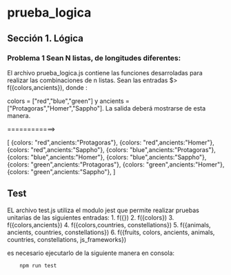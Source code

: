 # prueba_logica

## Sección 1. Lógica

### Problema 1 Sean N listas, de longitudes diferentes:

El archivo prueba_logica.js contiene las funciones desarroladas para realizar las combinaciones de n listas. Sean las entradas $> f({colors,ancients}), donde :

colors = ["red","blue","green"] y ancients = ["Protagoras","Homer","Sappho"]. La salida deberá mostrarse de esta manera. 

============>

[
{colors: "red",ancients:"Protagoras"},
{colors: "red",ancients:"Homer"},
{colors: "red",ancients:"Sappho"},
{colors: "blue",ancients:"Protagoras"},
{colors: "blue",ancients:"Homer"},
{colors: "blue",ancients:"Sappho"},
{colors: "green",ancients:"Protagoras"},
{colors: "green",ancients:"Homer"},
{colors: "green",ancients:"Sappho"},
]

## Test
EL archivo test.js utiliza el modulo jest que permite realizar pruebas unitarias de las siguientes entradas:
      1. f({})
      2. f({colors})
      3. f({colors,ancients})
      4. f({colors,countries, constellations})
      5. f({animals, ancients, countries, constellations})
      6. f({fruits, colors, ancients, animals, countries, constellations, js_frameworks})

es necesario ejecutarlo de la siguiente manera en consola: 

        npm run test
        

